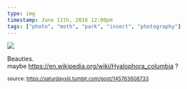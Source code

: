 ```yaml
---
type: img
timestamp: June 11th, 2016 12:00pm
tags: ["photo", "moth", "park", "insect", "photography"]
---
```

<img src="https://saturdayxiii.github.io/media/145763608733.jpg"/>

Beauties.
<br/>
maybe <a href="https://en.wikipedia.org/wiki/Hyalophora_columbia" target="_blank">https://en.wikipedia.org/wiki/Hyalophora_columbia</a> ?
 
      
      
  
<small>source: https://saturdayxiii.tumblr.com/post/145763608733</small>